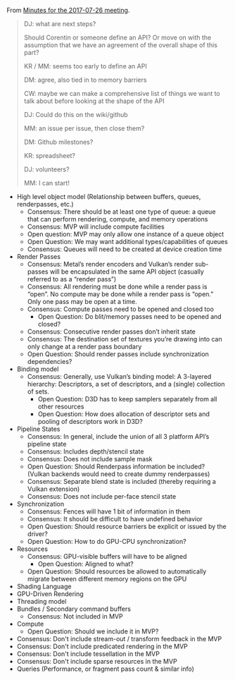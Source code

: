 From [Minutes for the 2017-07-26 meeting](https://lists.w3.org/Archives/Public/public-gpu/2017Jul/0004.html).

> DJ: what are next steps?
> 
> Should Corentin or someone define an API? Or move on with the assumption that we have an agreement of the overall shape of this part? 
> 
> KR / MM: seems too early to define an API
> 
> DM: agree, also tied in to memory barriers
> 
> CW: maybe we can make a comprehensive list of things we want to talk about before looking at the shape of the API
> 
> DJ: Could do this on the wiki/github
> 
> MM: an issue per issue, then close them?
> 
> DM: Github milestones?
> 
> KR: spreadsheet?
> 
> DJ: volunteers?
> 
> MM: I can start!

- High level object model (Relationship between buffers, queues, renderpasses, etc.)
  - Consensus: There should be at least one type of queue: a queue that can perform rendering, compute, and memory operations
  - Consensus: MVP will include compute facilities
  - Open question: MVP may only allow one instance of a queue object
  - Open Question: We may want additional types/capabilities of queues
  - Consensus: Queues will need to be created at device creation time
- Render Passes
  - Consensus: Metal’s render encoders and Vulkan’s render sub-passes will be encapsulated in the same API object (casually referred to as a “render pass”)
  - Consensus: All rendering must be done while a render pass is “open”. No compute may be done while a render pass is “open.” Only one pass may be open at a time.
  - Consensus: Compute passes need to be opened and closed too
    - Open Question: Do blit/memory passes need to be opened and closed?
  - Consensus: Consecutive render passes don’t inherit state
  - Consensus: The destination set of textures you’re drawing into can only change at a render pass boundary
  - Open Question: Should render passes include synchronization dependencies?
- Binding model
  - Consensus: Generally, use Vulkan’s binding model: A 3-layered hierarchy: Descriptors, a set of descriptors, and a (single) collection of sets.
    - Open Question: D3D has to keep samplers separately from all other resources
    - Open Question: How does allocation of descriptor sets and pooling of descriptors work in D3D?
- Pipeline States
  - Consensus: In general, include the union of all 3 platform API’s pipeline state
  - Consensus: Includes depth/stencil state
  - Consensus: Does not include sample mask
  - Open Question: Should Renderpass information be included? (Vulkan backends would need to create dummy renderpasses)
  - Consensus: Separate blend state is included (thereby requiring a Vulkan extension)
  - Consensus: Does not include per-face stencil state
- Synchronization
  - Consensus: Fences will have 1 bit of information in them
  - Consensus: It should be difficult to have undefined behavior
  - Open Question: Should resource barriers be explicit or issued by the driver?
  - Open Question: How to do GPU-CPU synchronization?
- Resources
  - Consensus: GPU-visible buffers will have to be aligned
    - Open Question: Aligned to what?
  - Open Question: Should resources be allowed to automatically migrate between different memory regions on the GPU
- Shading Language
- GPU-Driven Rendering
- Threading model
- Bundles / Secondary command buffers
  - Consensus: Not included in MVP
- Compute
  - Open Question: Should we include it in MVP?
- Consensus: Don't include stream-out / transform feedback in the MVP
- Consensus: Don't include predicated rendering in the MVP
- Consensus: Don't include tessellation in the MVP
- Consensus: Don't include sparse resources in the MVP
- Queries (Performance, or fragment pass count & similar info)